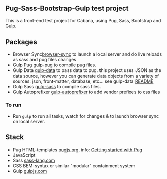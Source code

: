 ## Pug-Sass-Bootstrap-Gulp test project

This is a front-end test project for Cabana, using Pug, Sass, Bootstrap and Gulp.

## Packages
- Browser Sync[browser-sync](https://github.com/browsersync/browser-sync) to launch a local server and do live reloads as sass and pug files changes
- Gulp Pug [gulp-pug](https://github.com/jamen/gulp-pug) to compile pug files.
- Gulp Data [gulp-data](https://github.com/colynb/gulp-data) to pass data to pug. this project uses JSON as the data source, however you can generate data objects from a variety of sources: json, front-matter, database, etc... see gulp-data [README](https://github.com/colynb/gulp-data)
- Gulp Sass [gulp-sass](https://github.com/dlmanning/gulp-sass) to compile sass files.
- Gulp Autoprefixer [gulp-autoprefixer](https://github.com/sindresorhus/gulp-autoprefixer) to add vendor prefixes to css files

### To run
- Run `gulp` to run all tasks, watch for changes & to launch browser sync on local server.

## Stack
- Pug HTML-templates [pugjs.org](https://pugjs.org), info: [Getting started with Pug](https://codeburst.io/getting-started-with-pug-template-engine-e49cfa291e33)
- JavaScript 
- Sass [sass-lang.com](https://sass-lang.com/)
- CSS BEM-syntax or similar "modular" containment system
- Gulp [gulpjs.com](https://gulpjs.com/)